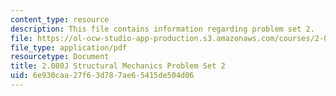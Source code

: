 ```yaml
---
content_type: resource
description: This file contains information regarding problem set 2.
file: https://ol-ocw-studio-app-production.s3.amazonaws.com/courses/2-080j-structural-mechanics-fall-2013/6e930caa27f63d787ae65415de504d06_MIT2_080JF13_ProbSet_2.pdf
file_type: application/pdf
resourcetype: Document
title: 2.080J Structural Mechanics Problem Set 2
uid: 6e930caa-27f6-3d78-7ae6-5415de504d06
---
```

